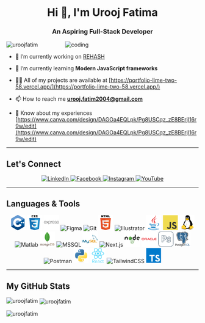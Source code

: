 <h1 align="center">Hi 👋, I'm Urooj Fatima</h1>
<h3 align="center">An Aspiring Full-Stack Developer</h3>

<img align="right" alt="coding" width="350" src="https://img.freepik.com/free-vector/girl-using-laptop-with-binary-code_1308-114505.jpg">

<p align="left"> <img src="https://komarev.com/ghpvc/?username=uroojfatim&label=Profile%20views&color=0e75b6&style=flat" alt="uroojfatim" /> </p>

- 🔭 I’m currently working on [REHASH](https://www.reusely.com/)

- 🌱 I’m currently learning **Modern JavaScript frameworks**

- 👨‍💻 All of my projects are available at [https://portfolio-lime-two-58.vercel.app/](https://portfolio-lime-two-58.vercel.app/)

- 📫 How to reach me **urooj.fatim2004@gmail.com**

- 📄 Know about my experiences [https://www.canva.com/design/DAGOa4EQLpk/Pg8USCqz_zE8BErjl16r9w/edit](https://www.canva.com/design/DAGOa4EQLpk/Pg8USCqz_zE8BErjl16r9w/edit)

---


## Let's Connect
<p align="center">
  <a href="https://linkedin.com/in/uroojfatima" target="_blank">
    <img src="https://img.shields.io/badge/-LinkedIn-blue?style=for-the-badge&logo=LinkedIn&logoColor=white" alt="LinkedIn">
  </a>
  <a href="https://fb.com/uroojfatima" target="_blank">
    <img src="https://img.shields.io/badge/-Facebook-1877F2?style=for-the-badge&logo=Facebook&logoColor=white" alt="Facebook">
  </a>
  <a href="https://instagram.com/uroojfatima" target="_blank">
    <img src="https://img.shields.io/badge/-Instagram-E4405F?style=for-the-badge&logo=Instagram&logoColor=white" alt="Instagram">
  </a>
  <a href="https://www.youtube.com/c/uroojfatima" target="_blank">
    <img src="https://img.shields.io/badge/-YouTube-FF0000?style=for-the-badge&logo=YouTube&logoColor=white" alt="YouTube">
  </a>
</p>

---

## Languages & Tools

<div align="center">
  <img src="https://raw.githubusercontent.com/devicons/devicon/master/icons/cplusplus/cplusplus-original.svg" width="40" alt="C++" />
  <img src="https://raw.githubusercontent.com/devicons/devicon/master/icons/css3/css3-original-wordmark.svg" width="40" alt="CSS3" />
  <img src="https://raw.githubusercontent.com/devicons/devicon/master/icons/express/express-original-wordmark.svg" width="40" alt="Express" />
  <img src="https://www.vectorlogo.zone/logos/figma/figma-icon.svg" width="40" alt="Figma" />
  <img src="https://www.vectorlogo.zone/logos/git-scm/git-scm-icon.svg" width="40" alt="Git" />
  <img src="https://raw.githubusercontent.com/devicons/devicon/master/icons/html5/html5-original-wordmark.svg" width="40" alt="HTML5" />
  <img src="https://www.vectorlogo.zone/logos/adobe_illustrator/adobe_illustrator-icon.svg" width="40" alt="Illustrator" />
  <img src="https://raw.githubusercontent.com/devicons/devicon/master/icons/java/java-original.svg" width="40" alt="Java" />
  <img src="https://raw.githubusercontent.com/devicons/devicon/master/icons/javascript/javascript-original.svg" width="40" alt="JavaScript" />
  <img src="https://raw.githubusercontent.com/devicons/devicon/master/icons/linux/linux-original.svg" width="40" alt="Linux" />
  <img src="https://upload.wikimedia.org/wikipedia/commons/2/21/Matlab_Logo.png" width="40" alt="Matlab" />
  <img src="https://raw.githubusercontent.com/devicons/devicon/master/icons/mongodb/mongodb-original-wordmark.svg" width="40" alt="MongoDB" />
  <img src="https://www.svgrepo.com/show/303229/microsoft-sql-server-logo.svg" width="40" alt="MSSQL" />
  <img src="https://raw.githubusercontent.com/devicons/devicon/master/icons/mysql/mysql-original-wordmark.svg" width="40" alt="MySQL" />
  <img src="https://cdn.worldvectorlogo.com/logos/nextjs-2.svg" width="40" alt="Next.js" />
  <img src="https://raw.githubusercontent.com/devicons/devicon/master/icons/nodejs/nodejs-original-wordmark.svg" width="40" alt="Node.js" />
  <img src="https://raw.githubusercontent.com/devicons/devicon/master/icons/oracle/oracle-original.svg" width="40" alt="Oracle" />
  <img src="https://raw.githubusercontent.com/devicons/devicon/master/icons/photoshop/photoshop-line.svg" width="40" alt="Photoshop" />
  <img src="https://raw.githubusercontent.com/devicons/devicon/master/icons/postgresql/postgresql-original-wordmark.svg" width="40" alt="PostgreSQL" />
  <img src="https://www.vectorlogo.zone/logos/getpostman/getpostman-icon.svg" width="40" alt="Postman" />
  <img src="https://raw.githubusercontent.com/devicons/devicon/master/icons/python/python-original.svg" width="40" alt="Python" />
  <img src="https://raw.githubusercontent.com/devicons/devicon/master/icons/react/react-original-wordmark.svg" width="40" alt="React" />
  <img src="https://www.vectorlogo.zone/logos/tailwindcss/tailwindcss-icon.svg" width="40" alt="TailwindCSS" />
  <img src="https://raw.githubusercontent.com/devicons/devicon/master/icons/typescript/typescript-original.svg" width="40" alt="TypeScript" />
</div>

---

## My GitHub Stats


<p><img align="left" src="https://github-readme-stats.vercel.app/api/top-langs?username=uroojfatim&show_icons=true&locale=en&layout=compact" alt="uroojfatim" /></p>

<p>&nbsp;<img align="center" src="https://github-readme-stats.vercel.app/api?username=uroojfatim&show_icons=true&locale=en" alt="uroojfatim" /></p>

<p><img align="center" src="https://github-readme-streak-stats.herokuapp.com/?user=uroojfatim&" alt="uroojfatim" /></p>
